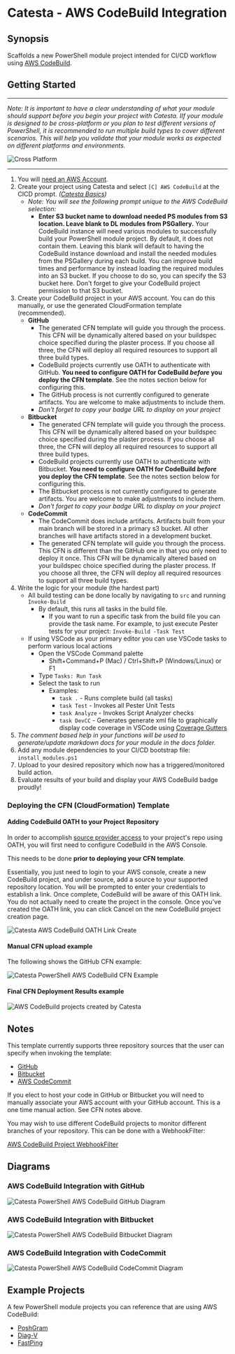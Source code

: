 # Catesta - AWS CodeBuild Integration

## Synopsis

Scaffolds a new PowerShell module project intended for CI/CD workflow using [AWS CodeBuild](https://aws.amazon.com/codebuild/).

## Getting Started

-------------------

*Note: It is important to have a clear understanding of what your module should support before you begin your project with Catesta. IIf your module is designed to be cross-platform or you plan to test different versions of PowerShell, it is recommended to run multiple build types to cover different scenarios. This will help you validate that your module works as expected on different platforms and environments.*

![Cross Platform](https://img.shields.io/badge/Builds-Windows%20PowerShell%20%7C%20Windows%20pwsh%20%7C%20Linux%20%7C%20MacOS-lightgrey)

-------------------

1. You will [need an AWS Account](https://aws.amazon.com/premiumsupport/knowledge-center/create-and-activate-aws-account/).
1. Create your project using Catesta and select `[C] AWS CodeBuild` at the CICD prompt. *([Catesta Basics](../Catesta-Basics.md))*
    * *Note: You will see the following prompt unique to the AWS CodeBuild selection:*
        * **Enter S3 bucket name to download needed PS modules from S3 location. Leave blank to DL modules from PSGallery.** Your CodeBuild instance will need various modules to successfully build your PowerShell module project. By default, it does not contain them. Leaving this blank will default to having the CodeBuild instance download and install the needed modules from the PSGallery during each build. You can improve build times and performance by instead loading the required modules into an S3 bucket. If you choose to do so, you can specify the S3 bucket here. Don't forget to give your CodeBuild project permission to that S3 bucket.
1. Create your CodeBuild project in your AWS account. You can do this manually, or use the generated CloudFormation template (recommended).
    * **GitHub**
        * The generated CFN template will guide you through the process. This CFN will be dynamically altered based on your buildspec choice specified during the plaster process. If you choose all three, the CFN will deploy all required resources to support all three build types.
        * CodeBuild projects currently use OATH to authenticate with GitHub. **You need to configure OATH for CodeBuild *before* you deploy the CFN template**. See the notes section below for configuring this.
        * The GitHub process is not currently configured to generate artifacts. You are welcome to make adjustments to include them.
        * *Don't forget to copy your badge URL to display on your project*
    * **Bitbucket**
        * The generated CFN template will guide you through the process. This CFN will be dynamically altered based on your buildspec choice specified during the plaster process. If you choose all three, the CFN will deploy all required resources to support all three build types.
        * CodeBuild projects currently use OATH to authenticate with Bitbucket. **You need to configure OATH for CodeBuild *before* you deploy the CFN template**. See the notes section below for configuring this.
        * The Bitbucket process is not currently configured to generate artifacts. You are welcome to make adjustments to include them.
        * *Don't forget to copy your badge URL to display on your project*
    * **CodeCommit**
        * The CodeCommit does include artifacts. Artifacts built from your main branch will be stored in a primary s3 bucket. All other branches will have artifacts stored in a development bucket.
        * The generated CFN template will guide you through the process. This CFN is different than the GitHub one in that you only need to deploy it once. This CFN will be dynamically altered based on your buildspec choice specified during the plaster process. If you choose all three, the CFN will deploy all required resources to support all three build types.
1. Write the logic for your module (the hardest part)
    * All build testing can be done locally by navigating to `src` and running `Invoke-Build`
        * By default, this runs all tasks in the build file.
            * If you want to run a specific task from the build file you can provide the task name. For example, to just execute Pester tests for your project: `Invoke-Build -Task Test`
    * If using VSCode as your primary editor you can use VSCode tasks to perform various local actions
        * Open the VSCode Command palette
            * Shift+Command+P (Mac) / Ctrl+Shift+P (Windows/Linux) or F1
        * Type `Tasks: Run Task`
        * Select the task to run
            * Examples:
                * `task .` - Runs complete build (all tasks)
                * `task Test` - Invokes all Pester Unit Tests
                * `task Analyze` - Invokes Script Analyzer checks
                * `task DevCC` - Generates generate xml file to graphically display code coverage in VSCode using [Coverage Gutters](https://marketplace.visualstudio.com/items?itemName=ryanluker.vscode-coverage-gutters)
1. *The comment based help in your functions will be used to generate/update markdown docs for your module in the docs folder.*
1. Add any module dependencies to your CI/CD bootstrap file: `install_modules.ps1`
1. Upload to your desired repository which now has a triggered/monitored build action.
1. Evaluate results of your build and display your AWS CodeBuild badge proudly!

### Deploying the CFN (CloudFormation) Template

#### Adding CodeBuild OATH to your Project Repository

In order to accomplish [source provider access](https://docs.aws.amazon.com/codebuild/latest/userguide/access-tokens.html#access-tokens-github) to your project's repo using OATH, you will first need to configure CodeBuild in the AWS Console.

This needs to be done **prior to deploying your CFN template**.

Essentially, you just need to login to your AWS console, create a new CodeBuild project, and under source, add a source to your supported repository location. You will be prompted to enter your credentials to establish a link. Once complete, CodeBuild will be aware of this OATH link. You do not actually need to create the project in the console. Once you've created the OATH link, you can click Cancel on the new CodeBuild project creation page.

![Catesta AWS CodeBuild OATH Link Create](../assets/AWS/AWSCodeBuild_OAuth.png)

#### Manual CFN upload example

The following shows the GitHub CFN example:

![Catesta PowerShell AWS CodeBuild CFN Example](../assets/AWS/PowerShell_CodeBuild_CFN_Example.PNG)

#### Final CFN Deployment Results example

![AWS CodeBuild projects created by Catesta](../assets/AWS/AWSCodeBuildProjects.PNG)

## Notes

This template currently supports three repository sources that the user can specify when invoking the template:

* [GitHub](https://github.com/)
* [Bitbucket](https://bitbucket.org/)
* [AWS CodeCommit](https://aws.amazon.com/codecommit/)

If you elect to host your code in GitHub or Bitbucket you will need to manually associate your AWS account with your GitHub account. This is a one time manual action. See CFN notes above.

You may wish to use different CodeBuild projects to monitor different branches of your repository. This can be done with a WebhookFilter:

[AWS CodeBuild Project WebhookFilter](https://docs.aws.amazon.com/AWSCloudFormation/latest/UserGuide/aws-properties-codebuild-project-webhookfilter.html)

## Diagrams

### AWS CodeBuild Integration with GitHub

![Catesta PowerShell AWS CodeBuild GitHub Diagram](../assets/AWS/AWSCodeBuildGitHub.png)

### AWS CodeBuild Integration with Bitbucket

![Catesta PowerShell AWS CodeBuild Bitbucket Diagram](../assets/AWS/AWSCodeBuildBitbucket.png)

### AWS CodeBuild Integration with CodeCommit

![Catesta PowerShell AWS CodeBuild CodeCommit Diagram](../assets/AWS/AWSCodeBuildCodeCommit.png)

## Example Projects

A few PowerShell module projects you can reference that are using AWS CodeBuild:

* [PoshGram](https://github.com/techthoughts2/PoshGram)
* [Diag-V](https://github.com/techthoughts2/Diag-V)
* [FastPing](https://github.com/austoonz/FastPing)
